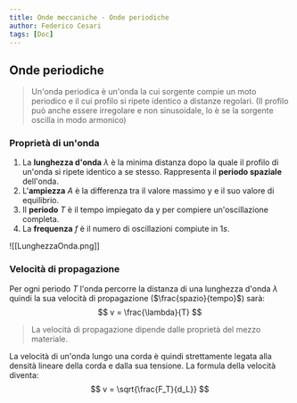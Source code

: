 ```yaml
---
title: Onde meccaniche - Onde periodiche
author: Federico Cesari
tags: [Doc]
---
```

## Onde periodiche
>Un'onda periodica è un'onda la cui sorgente compie un moto periodico e il cui profilo si ripete identico a distanze regolari. (Il profilo può anche essere irregolare e non sinusoidale, lo è se la sorgente oscilla in modo armonico)

### Proprietà di un'onda
1. La **lunghezza d'onda** $\lambda$ è la minima distanza dopo la quale il profilo di un'onda si ripete identico a se stesso. Rappresenta il **periodo spaziale** dell'onda.
2. L'**ampiezza** $A$ è la differenza tra il valore massimo y e il suo valore di equilibrio.
3. Il **periodo** $T$ è il tempo impiegato da y per compiere un'oscillazione completa.
4. La **frequenza** $f$ è il numero di oscillazioni compiute in $1s$.

![[LunghezzaOnda.png]]

### Velocità di propagazione
Per ogni periodo $T$ l'onda percorre la distanza di una lunghezza d'onda $\lambda$ quindi la sua velocità di propagazione ($\frac{spazio}{tempo}$) sarà:
$$
v = \frac{\lambda}{T}   
$$
>La velocità di propagazione dipende dalle proprietà del mezzo materiale.

La velocità di un'onda lungo una corda è quindi strettamente legata alla densità lineare della corda e dalla sua tensione. La formula della velocità diventa:
$$
v = \sqrt{\frac{F_T}{d_L}}
$$
